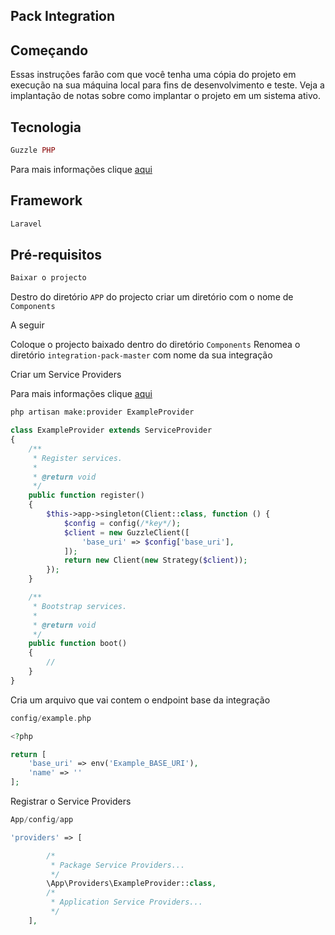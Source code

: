 ## Pack Integration

## Começando
Essas instruções farão com que você tenha uma cópia do projeto em execução na sua máquina local para fins de desenvolvimento e teste. Veja a implantação de notas sobre como implantar o projeto em um sistema ativo.

## Tecnologia

```php
Guzzle PHP
```
Para mais informações clique [aqui](https://docs.guzzlephp.org/en/stable/) 


## Framework

```php
Laravel
```

## Pré-requisitos

```php
Baixar o projecto
```


Destro do diretório ``` APP ``` do projecto criar um diretório com o nome de ```Components```


A seguir

Coloque o projecto baixado dentro do diretório ```Components```
Renomea o diretório ```integration-pack-master``` com nome da sua integração

Criar um Service Providers 

Para mais informações clique [aqui](https://laravel.com/docs/6.x/providers)  

```php
php artisan make:provider ExampleProvider
```
```php
class ExampleProvider extends ServiceProvider
{
    /**
     * Register services.
     *
     * @return void
     */
    public function register()
    {
        $this->app->singleton(Client::class, function () {
            $config = config(/*key*/);
            $client = new GuzzleClient([
                'base_uri' => $config['base_uri'],
            ]);
            return new Client(new Strategy($client));
        });
    }

    /**
     * Bootstrap services.
     *
     * @return void
     */
    public function boot()
    {
        //
    }
}
```
Cria um arquivo que vai contem o endpoint base da integração 

```php
config/example.php

<?php

return [
    'base_uri' => env('Example_BASE_URI'),
    'name' => ''
];

```
Registrar o Service Providers 

```php
App/config/app

'providers' => [

        /*
         * Package Service Providers...
         */
        \App\Providers\ExampleProvider::class,
        /*
         * Application Service Providers...
         */       
    ],
```
